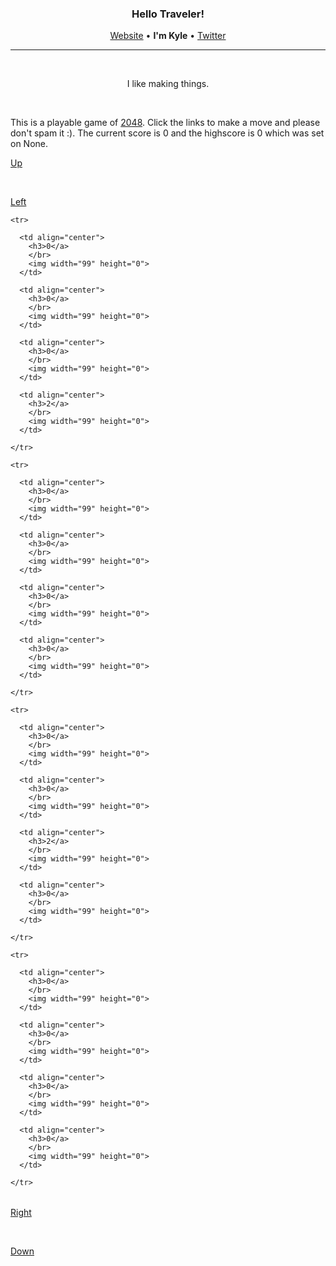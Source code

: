 <h3 align="center">Hello Traveler!</h3>
<p align="center"><a href="https://kyledenief.me">Website</a> • <b>I'm Kyle</b> • <a href="https://x.com/ky421_">Twitter</a></p>
<hr>

</br>

<p align="center">I like making things.</p>

</br>

This is a playable game of [2048](https://en.wikipedia.org/wiki/2048_(video_game)). Click the links to make a move and please don't spam it :). The current score is 0 and the highscore is 0 which was set on None.

<a href="http://127.0.0.1:5000/click/1">Up</a>

</br>

<div>

  <a href="http://127.0.0.1:5000/click/2">Left</a>

  <table align="center">
    
    <tr>
    
      <td align="center">
        <h3>0</a>
        </br>
        <img width="99" height="0">
      </td>
    
      <td align="center">
        <h3>0</a>
        </br>
        <img width="99" height="0">
      </td>
    
      <td align="center">
        <h3>0</a>
        </br>
        <img width="99" height="0">
      </td>
    
      <td align="center">
        <h3>2</a>
        </br>
        <img width="99" height="0">
      </td>
    
    </tr>
    
    <tr>
    
      <td align="center">
        <h3>0</a>
        </br>
        <img width="99" height="0">
      </td>
    
      <td align="center">
        <h3>0</a>
        </br>
        <img width="99" height="0">
      </td>
    
      <td align="center">
        <h3>0</a>
        </br>
        <img width="99" height="0">
      </td>
    
      <td align="center">
        <h3>0</a>
        </br>
        <img width="99" height="0">
      </td>
    
    </tr>
    
    <tr>
    
      <td align="center">
        <h3>0</a>
        </br>
        <img width="99" height="0">
      </td>
    
      <td align="center">
        <h3>0</a>
        </br>
        <img width="99" height="0">
      </td>
    
      <td align="center">
        <h3>2</a>
        </br>
        <img width="99" height="0">
      </td>
    
      <td align="center">
        <h3>0</a>
        </br>
        <img width="99" height="0">
      </td>
    
    </tr>
    
    <tr>
    
      <td align="center">
        <h3>0</a>
        </br>
        <img width="99" height="0">
      </td>
    
      <td align="center">
        <h3>0</a>
        </br>
        <img width="99" height="0">
      </td>
    
      <td align="center">
        <h3>0</a>
        </br>
        <img width="99" height="0">
      </td>
    
      <td align="center">
        <h3>0</a>
        </br>
        <img width="99" height="0">
      </td>
    
    </tr>
    
  </table>

  <a href="http://127.0.0.1:5000/click/3">Right</a>

</div>

</br>

<a href="http://127.0.0.1:5000/click/2">Down</a>